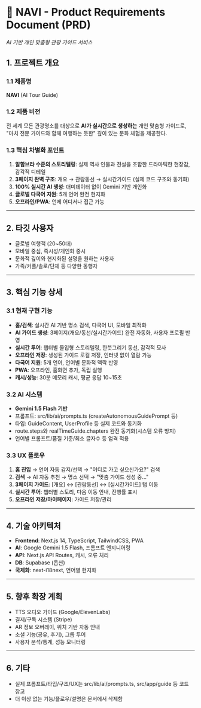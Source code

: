 # 🦋 NAVI - Product Requirements Document (PRD)
*AI 기반 개인 맞춤형 관광 가이드 서비스*

## 1. 프로젝트 개요

### 1.1 제품명
**NAVI** (AI Tour Guide)

### 1.2 제품 비전
전 세계 모든 관광명소를 대상으로 **AI가 실시간으로 생성하는** 개인 맞춤형 가이드로, "마치 전문 가이드와 함께 여행하는 듯한" 깊이 있는 문화 체험을 제공한다.

### 1.3 핵심 차별화 포인트
1. **알함브라 수준의 스토리텔링**: 실제 역사 인물과 전설을 조합한 드라마틱한 현장감, 감각적 디테일
2. **3페이지 완벽 구조**: 개요 → 관람동선 → 실시간가이드 (실제 코드 구조와 동기화)
3. **100% 실시간 AI 생성**: 더미데이터 없이 Gemini 기반 개인화
4. **글로벌 다국어 지원**: 5개 언어 완전 현지화
5. **오프라인/PWA**: 언제 어디서나 접근 가능

---

## 2. 타깃 사용자
- 글로벌 여행객 (20~50대)
- 모바일 중심, 즉시성/개인화 중시
- 문화적 깊이와 현지화된 설명을 원하는 사용자
- 가족/커플/솔로/단체 등 다양한 동행자

---

## 3. 핵심 기능 상세

### 3.1 현재 구현 기능
- **홈/검색**: 실시간 AI 기반 명소 검색, 다국어 UI, 모바일 최적화
- **AI 가이드 생성**: 3페이지(개요/동선/실시간가이드) 완전 자동화, 사용자 프로필 반영
- **실시간 투어**: 챕터별 몰입형 스토리텔링, 한붓그리기 동선, 감각적 묘사
- **오프라인 저장**: 생성된 가이드 로컬 저장, 인터넷 없이 열람 가능
- **다국어 지원**: 5개 언어, 언어별 문화적 맥락 반영
- **PWA**: 오프라인, 홈화면 추가, 독립 실행
- **캐시/성능**: 30분 메모리 캐시, 평균 응답 10~15초

### 3.2 AI 시스템
- **Gemini 1.5 Flash 기반**
- 프롬프트: src/lib/ai/prompts.ts (createAutonomousGuidePrompt 등)
- 타입: GuideContent, UserProfile 등 실제 코드와 동기화
- route.steps와 realTimeGuide.chapters 완전 동기화(시스템 오류 방지)
- 언어별 프롬프트/품질 기준/최소 글자수 등 엄격 적용

### 3.3 UX 플로우
1. **홈 진입** → 언어 자동 감지/선택 → "어디로 가고 싶으신가요?" 검색
2. **검색** → AI 자동 추천 → 명소 선택 → "맞춤 가이드 생성 중..."
3. **3페이지 가이드**: [개요] ↔ [관람동선] ↔ [실시간가이드] 탭 이동
4. **실시간 투어**: 챕터별 스토리, 다음 이동 안내, 진행률 표시
5. **오프라인 저장/마이페이지**: 가이드 저장/관리

---

## 4. 기술 아키텍처
- **Frontend**: Next.js 14, TypeScript, TailwindCSS, PWA
- **AI**: Google Gemini 1.5 Flash, 프롬프트 엔지니어링
- **API**: Next.js API Routes, 캐시, 오류 처리
- **DB**: Supabase (옵션)
- **국제화**: next-i18next, 언어별 현지화

---

## 5. 향후 확장 계획
- TTS 오디오 가이드 (Google/ElevenLabs)
- 결제/구독 시스템 (Stripe)
- AR 정보 오버레이, 위치 기반 자동 안내
- 소셜 기능(공유, 후기), 그룹 투어
- 사용자 분석/통계, 성능 모니터링

---

## 6. 기타
- 실제 프롬프트/타입/구조/UX는 src/lib/ai/prompts.ts, src/app/guide 등 코드 참고
- 더 이상 없는 기능/플로우/설명은 문서에서 삭제함

